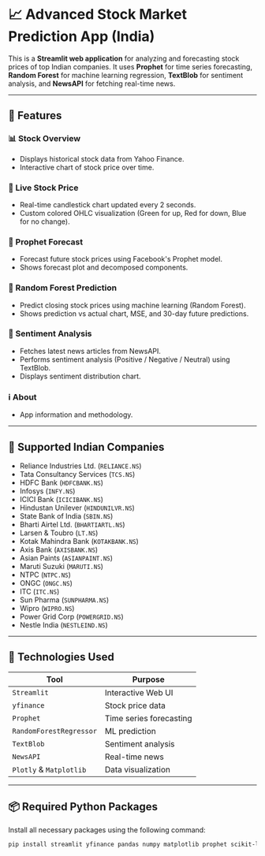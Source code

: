 # 📈 Advanced Stock Market Prediction App (India)

This is a **Streamlit web application** for analyzing and forecasting stock prices of top Indian companies. It uses **Prophet** for time series forecasting, **Random Forest** for machine learning regression, **TextBlob** for sentiment analysis, and **NewsAPI** for fetching real-time news.

---

## 🚀 Features

### 📊 Stock Overview
- Displays historical stock data from Yahoo Finance.
- Interactive chart of stock price over time.

### 🔴 Live Stock Price
- Real-time candlestick chart updated every 2 seconds.
- Custom colored OHLC visualization (Green for up, Red for down, Blue for no change).

### 🔮 Prophet Forecast
- Forecast future stock prices using Facebook's Prophet model.
- Shows forecast plot and decomposed components.

### 🌲 Random Forest Prediction
- Predict closing stock prices using machine learning (Random Forest).
- Shows prediction vs actual chart, MSE, and 30-day future predictions.

### 📰 Sentiment Analysis
- Fetches latest news articles from NewsAPI.
- Performs sentiment analysis (Positive / Negative / Neutral) using TextBlob.
- Displays sentiment distribution chart.

### ℹ️ About
- App information and methodology.

---

## 🏢 Supported Indian Companies

- Reliance Industries Ltd. (`RELIANCE.NS`)
- Tata Consultancy Services (`TCS.NS`)
- HDFC Bank (`HDFCBANK.NS`)
- Infosys (`INFY.NS`)
- ICICI Bank (`ICICIBANK.NS`)
- Hindustan Unilever (`HINDUNILVR.NS`)
- State Bank of India (`SBIN.NS`)
- Bharti Airtel Ltd. (`BHARTIARTL.NS`)
- Larsen & Toubro (`LT.NS`)
- Kotak Mahindra Bank (`KOTAKBANK.NS`)
- Axis Bank (`AXISBANK.NS`)
- Asian Paints (`ASIANPAINT.NS`)
- Maruti Suzuki (`MARUTI.NS`)
- NTPC (`NTPC.NS`)
- ONGC (`ONGC.NS`)
- ITC (`ITC.NS`)
- Sun Pharma (`SUNPHARMA.NS`)
- Wipro (`WIPRO.NS`)
- Power Grid Corp (`POWERGRID.NS`)
- Nestle India (`NESTLEIND.NS`)

---

## 🧠 Technologies Used

| Tool | Purpose |
|------|---------|
| `Streamlit` | Interactive Web UI |
| `yfinance` | Stock price data |
| `Prophet` | Time series forecasting |
| `RandomForestRegressor` | ML prediction |
| `TextBlob` | Sentiment analysis |
| `NewsAPI` | Real-time news |
| `Plotly` & `Matplotlib` | Data visualization |

---

## 📦 Required Python Packages

Install all necessary packages using the following command:

```bash
pip install streamlit yfinance pandas numpy matplotlib prophet scikit-learn plotly textblob newsapi-python

